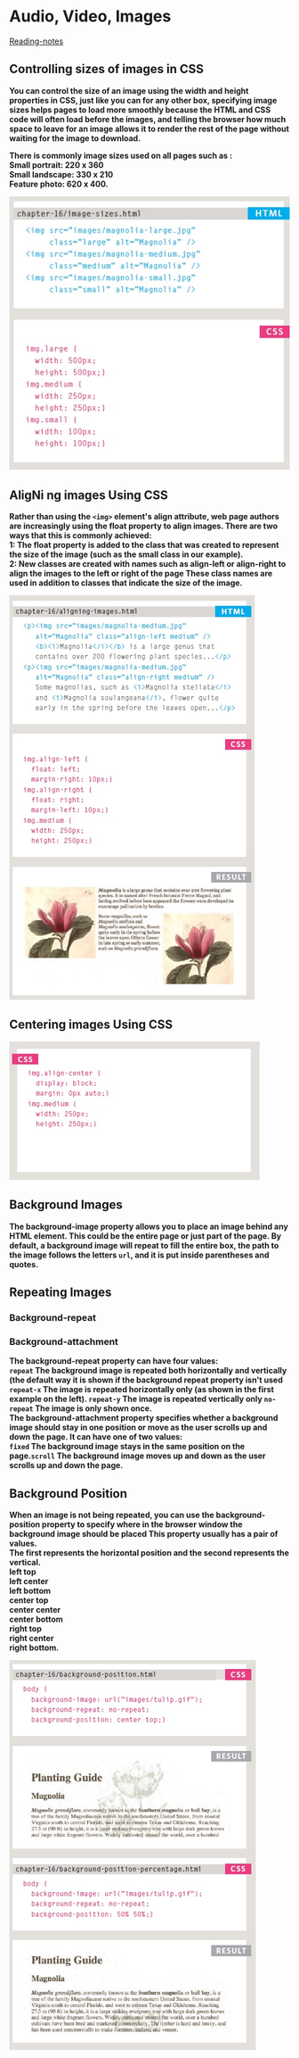 # Audio, Video, Images

[Reading-notes](https://odehyazan.github.io/reading-notes/)

## Controlling sizes of images in CSS

**You can control the size of an image using the width and height properties in CSS, just like you can for any other box, specifying image sizes helps pages to load more smoothly because the HTML and CSS code will often load before the images, and telling the browser how much space to leave for an image allows it to render the rest of the page without waiting for the image to download.**

**There is commonly image sizes used on all pages such as :<br>Small portrait: 220 x 360<br>Small landscape: 330 x 210<br>Feature photo: 620 x 400.**

![images](../img/cssImg.jpg)

## AligNi ng images Using CSS

**Rather than using the `<img>` element's align attribute, web page authors are increasingly using the float property to align images. There are two ways that this is commonly achieved:<br> 1: The float property is added to the class that was created to represent the size of the image (such as the small class in our example).<br> 2: New classes are created with names such as align-left or align-right to align the images to the left or right of the page These class names are used in addition to classes that indicate the size of the image.**

![images](../img/img16.jpg)

## Centering images Using CSS

![images](../img/img17.jpg)

## Background Images

**The background-image property allows you to place an image behind any HTML element. This could be the entire page or just part of the page. By default, a background image will repeat to fill the entire box, the path to the image follows the letters `url`, and it is put inside parentheses and quotes.**

## Repeating Images

### Background-repeat

### Background-attachment

**The background-repeat property can have four values:<br> `repeat` The background image is repeated both horizontally and vertically (the default way it is shown if the background repeat property isn't used `repeat-x` The image is repeated horizontally only (as shown in the first example on the left). `repeat-y` The image is repeated vertically only `no-repeat` The image is only shown once.<br> The background-attachment property specifies whether a background image should stay in one position or move as the user scrolls up and down the page. It can have one of two values:<br> `fixed` The background image stays in the same position on the page.`scroll` The background image moves up and down as the user scrolls up and down the page.**

## Background Position

**When an image is not being repeated, you can use the background-position property to specify where in the browser window the background image should be placed This property usually has a pair of values.<br> The first represents the horizontal position and the second represents the vertical.<br> left top<br> left center<br> left bottom<br> center top<br> center center<br> center bottom<br> right top<br> right center<br> right bottom.**

![images](../img/img18.jpg)

